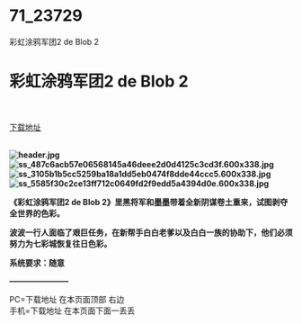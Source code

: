 # 71_23729
彩虹涂鸦军团2 de Blob 2
# 彩虹涂鸦军团2 de Blob 2
 <br/></br>
[下载地址](https://www.switch520.cc/article/23729 "下载地址")
<br/></br>

<p><strong><img title="header.jpg" src="https://www.switch520.cc/muke_img/2021_10_26_869afca26f06c.jpg" alt="header.jpg"></strong><br>
<strong><img title="ss_487c6acb57e06568145a46deee2d0d4125c3cd3f.600x338.jpg" src="https://www.switch520.cc/muke_img/2021_10_26_7ee2364a11911.jpg" alt="ss_487c6acb57e06568145a46deee2d0d4125c3cd3f.600x338.jpg"></strong><br>
<strong><img title="ss_3105b1b5cc5259ba18a1dd5eb0474f8dde44ccc5.600x338.jpg" src="https://www.switch520.cc/muke_img/2021_10_26_b639408a97fd4.jpg" alt="ss_3105b1b5cc5259ba18a1dd5eb0474f8dde44ccc5.600x338.jpg"></strong><br>
<strong><img title="ss_5585f30c2ce13ff712c0649fd2f9edd5a4394d0e.600x338.jpg" src="https://www.switch520.cc/muke_img/2021_10_26_13c32beaab5d1.jpg" alt="ss_5585f30c2ce13ff712c0649fd2f9edd5a4394d0e.600x338.jpg">&nbsp;</strong></p>
<p><strong>《彩虹涂鸦军团2 de Blob 2》里黑将军和墨墨带着全新阴谋卷土重来，试图剥夺全世界的色彩。</strong></p>
<p><strong>波波一行人面临了艰巨任务，在新帮手白白老爹以及白白一族的协助下，他们必须努力为七彩城恢复往日色彩。</strong></p>
<p><strong>系统要求：随意</strong></p>
<p><strong>———————–</strong></p>
<p>PC=下载地址 在本页面顶部 右边<br>
手机=下载地址 在本页面下面一丢丢</p>
